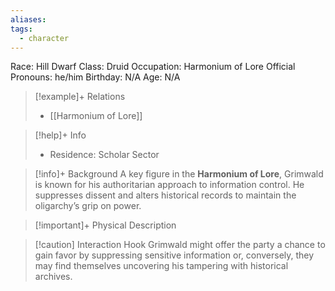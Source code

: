 ```yaml
---
aliases: 
tags:
  - character
---
```

Race: Hill Dwarf
Class: Druid
Occupation: Harmonium of Lore Official
Pronouns: he/him
Birthday: N/A
Age: N/A

>[!example]+ Relations
> - [[Harmonium of Lore]]

>[!help]+ Info
> - Residence: Scholar Sector
>

>[!info]+ Background
>A key figure in the **Harmonium of Lore**, Grimwald is known for his authoritarian approach to information control. He suppresses dissent and alters historical records to maintain the oligarchy’s grip on power.

>[!important]+ Physical Description

>[!caution] Interaction Hook
>Grimwald might offer the party a chance to gain favor by suppressing sensitive information or, conversely, they may find themselves uncovering his tampering with historical archives.